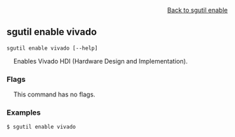 <div id="readme" class="Box-body readme blob js-code-block-container">
<article class="markdown-body entry-content p-3 p-md-6" itemprop="text">
<p align="right">
<a href="https://github.com/fpgasystems/sgrt/blob/main/cli/manual/sgutil-enable.md#sgutil-enable">Back to sgutil enable</a>
</p>

## sgutil enable vivado

<code>sgutil enable vivado [--help]</code>
<p>
  &nbsp; &nbsp; Enables Vivado HDI (Hardware Design and Implementation).
</p>

### Flags
<p>
  &nbsp; &nbsp; This command has no flags.
</p>

### Examples
```
$ sgutil enable vivado
```